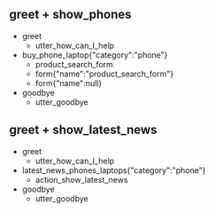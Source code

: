 ## greet + show_phones
* greet
  - utter_how_can_I_help
* buy_phone_laptop{"category":"phone"}
  - product_search_form
  - form{"name":"product_search_form"}
  - form{"name":null}
* goodbye
  - utter_goodbye


## greet + show_latest_news
* greet
  - utter_how_can_I_help
* latest_news_phones_laptops{"category":"phone"}
  - action_show_latest_news
* goodbye
  - utter_goodbye

  
